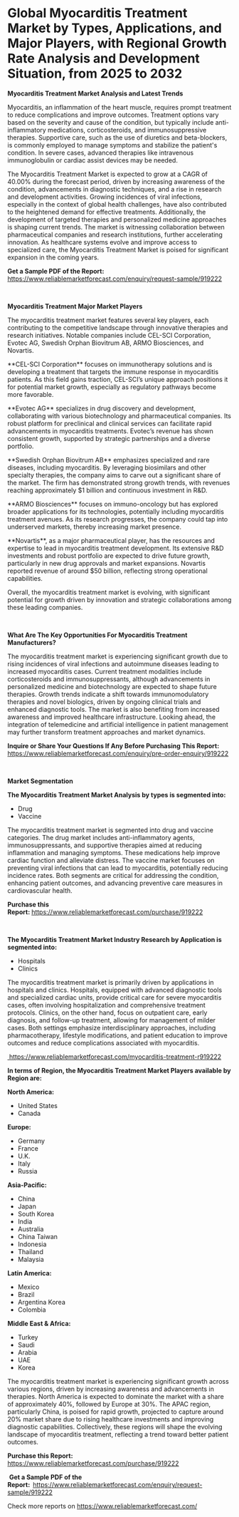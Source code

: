 <p><h1>Global Myocarditis Treatment Market by Types, Applications, and Major Players, with Regional Growth Rate Analysis and Development Situation, from 2025 to 2032</h1></p><p><strong>Myocarditis Treatment Market Analysis and Latest Trends</strong></p>
<p><p>Myocarditis, an inflammation of the heart muscle, requires prompt treatment to reduce complications and improve outcomes. Treatment options vary based on the severity and cause of the condition, but typically include anti-inflammatory medications, corticosteroids, and immunosuppressive therapies. Supportive care, such as the use of diuretics and beta-blockers, is commonly employed to manage symptoms and stabilize the patient's condition. In severe cases, advanced therapies like intravenous immunoglobulin or cardiac assist devices may be needed.</p><p>The Myocarditis Treatment Market is expected to grow at a CAGR of 40.00% during the forecast period, driven by increasing awareness of the condition, advancements in diagnostic techniques, and a rise in research and development activities. Growing incidences of viral infections, especially in the context of global health challenges, have also contributed to the heightened demand for effective treatments. Additionally, the development of targeted therapies and personalized medicine approaches is shaping current trends. The market is witnessing collaboration between pharmaceutical companies and research institutions, further accelerating innovation. As healthcare systems evolve and improve access to specialized care, the Myocarditis Treatment Market is poised for significant expansion in the coming years.</p></p>
<p><strong>Get a Sample PDF of the Report:&nbsp;</strong> <a href="https://www.reliablemarketforecast.com/enquiry/request-sample/919222?utm_campaign=2780&utm_medium=2&utm_source=Github&utm_content=ia&utm_term=03032025&utm_id=myocarditis-treatment">https://www.reliablemarketforecast.com/enquiry/request-sample/919222</a></p>
<p>&nbsp;</p>
<p><strong>Myocarditis Treatment Major Market Players</strong></p>
<p><p>The myocarditis treatment market features several key players, each contributing to the competitive landscape through innovative therapies and research initiatives. Notable companies include CEL-SCI Corporation, Evotec AG, Swedish Orphan Biovitrum AB, ARMO Biosciences, and Novartis.</p><p>**CEL-SCI Corporation** focuses on immunotherapy solutions and is developing a treatment that targets the immune response in myocarditis patients. As this field gains traction, CEL-SCI’s unique approach positions it for potential market growth, especially as regulatory pathways become more favorable.</p><p>**Evotec AG** specializes in drug discovery and development, collaborating with various biotechnology and pharmaceutical companies. Its robust platform for preclinical and clinical services can facilitate rapid advancements in myocarditis treatments. Evotec’s revenue has shown consistent growth, supported by strategic partnerships and a diverse portfolio.</p><p>**Swedish Orphan Biovitrum AB** emphasizes specialized and rare diseases, including myocarditis. By leveraging biosimilars and other specialty therapies, the company aims to carve out a significant share of the market. The firm has demonstrated strong growth trends, with revenues reaching approximately $1 billion and continuous investment in R&D.</p><p>**ARMO Biosciences** focuses on immuno-oncology but has explored broader applications for its technologies, potentially including myocarditis treatment avenues. As its research progresses, the company could tap into underserved markets, thereby increasing market presence.</p><p>**Novartis**, as a major pharmaceutical player, has the resources and expertise to lead in myocarditis treatment development. Its extensive R&D investments and robust portfolio are expected to drive future growth, particularly in new drug approvals and market expansions. Novartis reported revenue of around $50 billion, reflecting strong operational capabilities.</p><p>Overall, the myocarditis treatment market is evolving, with significant potential for growth driven by innovation and strategic collaborations among these leading companies.</p></p>
<p>&nbsp;</p>
<p><strong>What Are The Key Opportunities For Myocarditis Treatment Manufacturers?</strong></p>
<p><p>The myocarditis treatment market is experiencing significant growth due to rising incidences of viral infections and autoimmune diseases leading to increased myocarditis cases. Current treatment modalities include corticosteroids and immunosuppressants, although advancements in personalized medicine and biotechnology are expected to shape future therapies. Growth trends indicate a shift towards immunomodulatory therapies and novel biologics, driven by ongoing clinical trials and enhanced diagnostic tools. The market is also benefiting from increased awareness and improved healthcare infrastructure. Looking ahead, the integration of telemedicine and artificial intelligence in patient management may further transform treatment approaches and market dynamics.</p></p>
<p><strong>Inquire or Share Your Questions If Any Before Purchasing This Report:</strong> <a href="https://www.reliablemarketforecast.com/enquiry/pre-order-enquiry/919222?utm_campaign=2780&utm_medium=2&utm_source=Github&utm_content=ia&utm_term=03032025&utm_id=myocarditis-treatment">https://www.reliablemarketforecast.com/enquiry/pre-order-enquiry/919222</a></p>
<p>&nbsp;</p>
<p><strong>Market Segmentation</strong></p>
<p><strong>The Myocarditis Treatment Market Analysis by types is segmented into:</strong></p>
<p><ul><li>Drug</li><li>Vaccine</li></ul></p>
<p><p>The myocarditis treatment market is segmented into drug and vaccine categories. The drug market includes anti-inflammatory agents, immunosuppressants, and supportive therapies aimed at reducing inflammation and managing symptoms. These medications help improve cardiac function and alleviate distress. The vaccine market focuses on preventing viral infections that can lead to myocarditis, potentially reducing incidence rates. Both segments are critical for addressing the condition, enhancing patient outcomes, and advancing preventive care measures in cardiovascular health.</p></p>
<p><strong>Purchase this Report:&nbsp;</strong><a href="https://www.reliablemarketforecast.com/purchase/919222?utm_campaign=2780&utm_medium=2&utm_source=Github&utm_content=ia&utm_term=03032025&utm_id=myocarditis-treatment">https://www.reliablemarketforecast.com/purchase/919222</a></p>
<p>&nbsp;</p>
<p><strong>The Myocarditis Treatment Market Industry Research by Application is segmented into:</strong></p>
<p><ul><li>Hospitals</li><li>Clinics</li></ul></p>
<p><p>The myocarditis treatment market is primarily driven by applications in hospitals and clinics. Hospitals, equipped with advanced diagnostic tools and specialized cardiac units, provide critical care for severe myocarditis cases, often involving hospitalization and comprehensive treatment protocols. Clinics, on the other hand, focus on outpatient care, early diagnosis, and follow-up treatment, allowing for management of milder cases. Both settings emphasize interdisciplinary approaches, including pharmacotherapy, lifestyle modifications, and patient education to improve outcomes and reduce complications associated with myocarditis.</p></p>
<p><a href="https://www.reliablemarketforecast.com/myocarditis-treatment-r919222?utm_campaign=2780&utm_medium=2&utm_source=Github&utm_content=ia&utm_term=03032025&utm_id=myocarditis-treatment">&nbsp;https://www.reliablemarketforecast.com/myocarditis-treatment-r919222</a></p>
<p><strong>In terms of Region, the Myocarditis Treatment Market Players available by Region are:</strong></p>
<p>
    <p> <strong> North America: </strong>
        <ul>
            <li>United States</li>
            <li>Canada</li>
        </ul>
        </p> 
    <p> <strong> Europe: </strong>
        <ul>
            <li>Germany</li>
            <li>France</li>
            <li>U.K.</li>
            <li>Italy</li>
            <li>Russia</li>
        </ul>
        </p> 
    <p> <strong> Asia-Pacific: </strong>
        <ul>
            <li>China</li>
            <li>Japan</li>
            <li>South Korea</li>
            <li>India</li>
            <li>Australia</li>
            <li>China Taiwan</li>
            <li>Indonesia</li>
            <li>Thailand</li>
            <li>Malaysia</li>
        </ul>
        </p> 
    <p> <strong> Latin America: </strong>
        <ul>
            <li>Mexico</li>
            <li>Brazil</li>
            <li>Argentina Korea</li>
            <li>Colombia</li>
        </ul>
        </p> 
    <p> <strong> Middle East & Africa: </strong>
        <ul>
            <li>Turkey</li>
            <li>Saudi</li>
            <li>Arabia</li>
            <li>UAE</li>
            <li>Korea</li>
        </ul>
    </p>
    </p>
<p><p>The myocarditis treatment market is experiencing significant growth across various regions, driven by increasing awareness and advancements in therapies. North America is expected to dominate the market with a share of approximately 40%, followed by Europe at 30%. The APAC region, particularly China, is poised for rapid growth, projected to capture around 20% market share due to rising healthcare investments and improving diagnostic capabilities. Collectively, these regions will shape the evolving landscape of myocarditis treatment, reflecting a trend toward better patient outcomes.</p></p>
<p><strong>Purchase this Report: </strong><a href="https://www.reliablemarketforecast.com/purchase/919222?utm_campaign=2780&utm_medium=2&utm_source=Github&utm_content=ia&utm_term=03032025&utm_id=myocarditis-treatment">https://www.reliablemarketforecast.com/purchase/919222</a></p>
<p>&nbsp;<strong>Get a Sample PDF of the Report:&nbsp;&nbsp;</strong><a href="https://www.reliablemarketforecast.com/enquiry/request-sample/919222?utm_campaign=2780&utm_medium=2&utm_source=Github&utm_content=ia&utm_term=03032025&utm_id=myocarditis-treatment">https://www.reliablemarketforecast.com/enquiry/request-sample/919222</a></p>
<p><strong></strong></p>
<p>Check more reports on <a href="https://www.reliablemarketforecast.com/?utm_campaign=2780&utm_medium=2&utm_source=Github&utm_content=ia&utm_term=03032025&utm_id=myocarditis-treatment">https://www.reliablemarketforecast.com/</a></p>